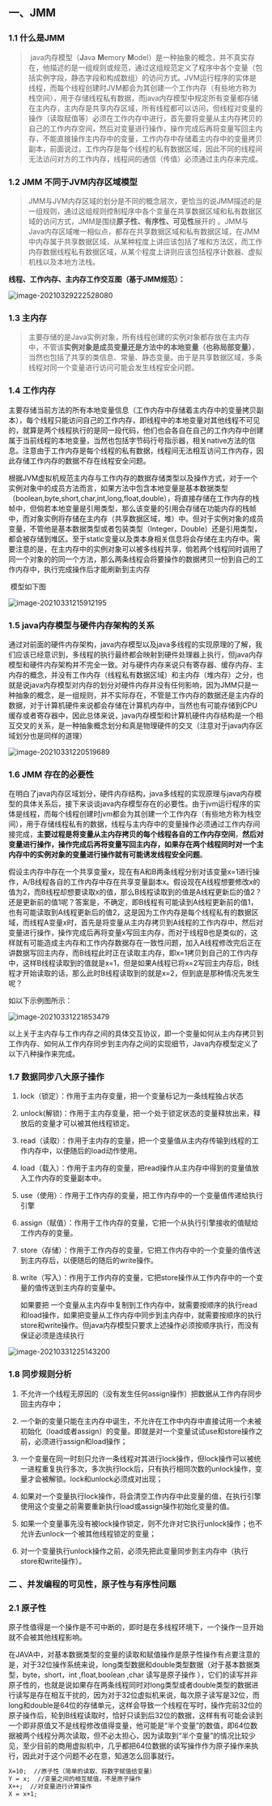 ## 一、JMM

### 1.1 什么是JMM

> ​		java内存模型（**J**ava **M**emory **M**odel）是一种抽象的概念，并不真实存在，他描述的是一组规则或规范，通过这组规范定义了程序中各个变量（包括实例字段，静态字段和构成数组）的访问方式。JVM运行程序的实体是线程，而每个线程创建时JVM都会为其创建一个工作内存（有些地方称为栈空间），用于存储线程私有数据，而java内存模型中规定所有变量都存储在主内存，主内存是共享内存区域，所有线程都可以访问，但线程对变量的操作（读取赋值等）必须在工作内存中进行，首先要将变量从主内存拷贝的自己的工作内存空间，然后对变量进行操作，操作完成后再将变量写回主内存，不能直接操作主内存中的变量，工作内存中存储着主内存中的变量拷贝副本，前面说过，工作内存是每个线程的私有数据区域，因此不同的线程间无法访问对方的工作内存，线程间的通信（传值）必须通过主内存来完成。

### 1.2 JMM 不同于JVM内存区域模型

> ​		JMM与JVM内存区域的划分是不同的概念层次，更恰当的说JMM描述的是一组规则，通过这组规则控制程序中各个变量在共享数据区域和私有数据区域的访问方式，JMM是围绕**原子性、有序性、可见性**展开的 。JMM与Java内存区域唯一相似点，都存在共享数据区域和私有数据区域，在JMM中内存属于共享数据区域，从某种程度上讲应该包括了堆和方法区，而工作内存数据线程私有数据区域，从某个程度上讲则应该包括程序计数器、虚拟机栈以及本地方法栈。

**线程、工作内存、主内存工作交互图（基于JMM规范）：**

![image-20210329222528080](.\img\image-20210329222528080.png)

### 1.3 主内存

> ​		主要存储的是Java实例对象，所有线程创建的实例对象都存放在主内存中，不管该**实例对象是成员变量还是方法中的本地变量（也称局部变量）**，当然也包括了共享的类信息、常量、静态变量。由于是共享数据区域，多条线程对同一个变量进行访问可能会发生线程安全问题。

### 1.4 工作内存

​		主要存储当前方法的所有本地变量信息（工作内存中存储着主内存中的变量拷贝副本），每个线程只能访问自己的工作内存，即线程中的本地变量对其他线程不可见的，就算是两个线程执行的是同一段代码，他们也会各自在自己的工作内存中创建属于当前线程的本地变量，当然也包括字节码行号指示器，相关native方法的信息。注意由于工作内存是每个线程的私有数据，线程间无法相互访问工作内存，因此存储工作内存的数据不存在线程安全问题。

​		根据JVM虚拟机规范主内存与工作内存的数据存储类型以及操作方式，对于一个实例对象中的成员方法而言，如果方法中包含本地变量是基本数据类型（boolean,byte,short,char,int,long,float,double），将直接存储在工作内存的栈帧中，但倘若本地变量是引用类型，那么该变量的引用会存储在功能内存的栈帧中，而对象实例将存储在主内存（共享数据区域，堆）中。但对于实例对象的成员变量，不管他是基本数据类型或者包装类型（Integer，Double）还是引用类型，都会被存储到堆区。至于static变量以及类本身相关信息将会存储在主内存中。需要注意的是，在主内存中的实例对象可以被多线程共享，倘若两个线程同时调用了同一个对象的的同一个方法，那么两条线程会将要操作的数据拷贝一份到自己的工作内存中，执行完成操作后才能刷新到主内存

​	模型如下图

![image-20210331215912195](.\img\image-20210331215912195.png)

### 1.5  java内存模型与硬件内存架构的关系

​		通过对前面的硬件内存架构，java内存模型以及java多线程的实现原理的了解，我们应该已经意识到，多线程的执行最终都会映射到硬件处理器上执行，但java内存模型和硬件内存架构并不完全一致。对与硬件内存来说只有寄存器、缓存内存、主内存的概念，并没有工作内存（线程私有数据区域）和主内存（堆内存）之分，也就是说java内存模型对内存的划分对硬件内存并没有任何影响，因为JMM只是一种抽象的概念，是一组规则，并不实际存在，不管是工作内存的数据还是主内存的数据，对于计算机硬件来说都会存储在计算机内存中，当然也有可能存储到CPU缓存或者寄存器中，因此总体来说，java内存模型和计算机硬件内存结构是一个相互交叉的关系，是一种抽象概念划分和真是物理硬件的交叉（注意对于java内存区域划分也是同样的道理）

![image-20210331220519689](.\img\image-20210331220519689.png)

### 1.6 JMM 存在的必要性

​		在明白了java内存区域划分，硬件内存结构，java多线程的实现原理与java内存模型的具体关系后，接下来谈谈java内存模型存在的必要性。由于jvm运行程序的实体是线程，而每个线程创建时jvm都会为其创建一个工作内存（有些地方称为栈空间），用于存储线程私有的数据，线程与主内存中的变量操作必须通过工作内存间接完成，**主要过程是将变量从主内存拷贝的每个线程各自的工作内存空间**，**然后对变量进行操作，操作完成后再将变量写回主内存，如果存在两个线程同时对一个主内存中的实例对象的变量进行操作就有可能诱发线程安全问题**。

​		假设主内存中存在一个共享变量x，现在有A和B两条线程分别对该变量x=1进行操作，A/B线程各自的工作内存中存在共享变量副本x。假设现在A线程想要修改x的值为2，而B线程却想要读取x的值，那么B线程读取到的值是A线程更新后的值2？还是更新前的值1呢？答案是，不确定，即B线程有可能读到A线程更新前的值1，也有可能读取到A线程更新后的值2，这是因为工作内存是每个线程私有的数据区域，而线程A变量x时，首先是将变量从主内存拷贝到A线程的工作内存中，然后对变量进行操作，操作完成后再将变量x写回主内存，而对于线程B也是类似的，这样就有可能造成主内存和工作内存数据存在一致性问题，加入A线程修改完后正在讲数据写回主内存，而B线程此时正在读取主内存，即x=1拷贝到自己的工作内存中，这样B线程读取到的值就是x=1，但是如果A线程已将x=2写回主内存后，B线程才开始读取的话，那么此时B线程读取到的就是x=2，但到底是那种情况先发生呢？

如以下示例图所示：

![image-20210331221853479](.\img\image-20210331221853479.png)

​	以上关于主内存与工作内存之间的具体交互协议，即一个变量如何从主内存拷贝到工作内存、如何从工作内存同步到主内存之间的实现细节，Java内存模型定义了以下八种操作来完成。 

### 1.7 数据同步八大原子操作

1. lock（锁定）：作用于主内存变量，把一个变量标记为一条线程独占状态

2. unlock(解锁)：作用于主内存变量，把一个处于锁定状态的变量释放出来，释放后的变量才可以被其他线程锁定。

3. read（读取）：作用于主内存的变量，把一个变量值从主内存传输到线程的工作内存中，以便随后的load动作使用。

4. load（载入）：作用于主内存的变量，把read操作从主内存中得到的变量值放入工作内存的变量副本中。

5. use（使用）：作用于工作内存的变量，把工作内存中的一个变量值传递给执行引擎

6. assign（赋值）：作用于工作内存的变量，它把一个从执行引擎接收的值赋给工作内存的变量。

7. store（存储）：作用于工作内存的变量，它把工作内存中的一个变量的值传送到主内存后，以便随后的随后的write操作。

8. write（写入）：作用于工作内存的变量，它把store操作从工作内存中的一个变量的值传送到主内存的变量中。


   如果要把 一个变量从主内存中复制到工作内存中，就需要按顺序的执行read和load操作，如果把变量从工作内存中同步到主内存中，就需要按顺序的执行store和write操作。但java内存模型只要求上述操作必须按顺序执行，而没有保证必须是连续执行

![image-20210331225143200](.\img\image-20210331225143200.png)

### 1.8 同步规则分析

1. 不允许一个线程无原因的（没有发生任何assign操作）把数据从工作内存同步回主内存中；

2. 一个新的变量只能在主内存中诞生，不允许在工作中内存中直接试用一个未被初始化（load或者assign）的变量。即就是对一个变量试试use和store操作之前，必须进行assign和load操作；

3. 一个变量在同一时刻只允许一条线程对其进行lock操作，但lock操作可以被统一进程重复执行多次，多次执行lock后，只有执行相同次数的unlock操作，变量才会被解锁。lock和unlock必须成对出现；

4. 如果对一个变量执行lock操作，将会清空工作内存中此变量的值，在执行引擎使用这个变量之前需要重新执行load或assign操作初始化变量的值。

5. 如果一个变量事先没有被lock操作锁定，则不允许对它执行unlock操作；也不允许去unlock一个被其他线程锁定的变量；

6. 对一个变量执行unlock操作之前，必须先把此变量同步到主内存中（执行store和write操作）。

### 二 、并发编程的可见性，原子性与有序性问题

### 2.1 原子性

​		原子性值得是一个操作是不可中断的，即时是在多线程环境下，一个操作一旦开始就不会被其他线程影响。

​		在JAVA中，对基本数据类型的变量的读取和赋值操作是原子性操作有点要注意的是，对于32位操作系统来说，long类型数据和double类型数据（对于基本数据类型，byte，short，int ,float,boolean ,char 读写是原子操作 ），它们的读写并非原子性的，也就是说如果存在两条线程同时对long类型或者double类型的数据进行读写是存在相互干扰的，因为对于32位虚拟机来说，每次原子读写是32位，而long和double是64位的存储单元，这样会导致一个线程在写时，操作完前32位的原子操作后，轮到B线程读取时，恰好只读到后32位的数据，这样有有可能会读到一个即非原值又不是线程修改值得变量，他可能是“半个变量”的数值，即64位数据被两个线程分两次读取，但不必太担心，因为读取到“半个变量”的情况比较少见，至少目前的商用虚拟机中，几乎都把64位数据的读写操作作为原子操作来执行，因此对于这个问题不必在意，知道怎么回事就行。

``` markdown
X=10;  //原子性（简单的读取、将数字赋值给变量）
Y = x;  //变量之间的相互赋值，不是原子操作
X++;  //对变量进行计算操作
X = x+1;
```

